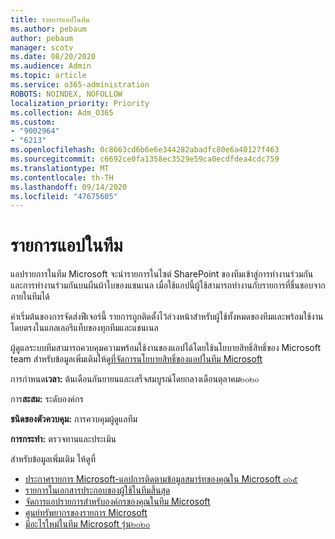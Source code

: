 ```yaml
---
title: รายการแอปในทีม
ms.author: pebaum
author: pebaum
manager: scotv
ms.date: 08/20/2020
ms.audience: Admin
ms.topic: article
ms.service: o365-administration
ROBOTS: NOINDEX, NOFOLLOW
localization_priority: Priority
ms.collection: Adm_O365
ms.custom:
- "9002964"
- "6213"
ms.openlocfilehash: 0c8663cd6b6e6e344282abadfc80e6a40127f463
ms.sourcegitcommit: c6692ce0fa1358ec3529e59ca0ecdfdea4cdc759
ms.translationtype: MT
ms.contentlocale: th-TH
ms.lasthandoff: 09/14/2020
ms.locfileid: "47675605"
---
```

# <a name="lists-app-in-teams"></a>รายการแอปในทีม

แอปรายการในทีม Microsoft จะนำรายการในไซต์ SharePoint ของทีมเข้าสู่การทำงานร่วมกันและการทำงานร่วมกันบนผืนผ้าใบของแชนเนล เมื่อใช้แอปนี้ผู้ใช้สามารถทำงานกับรายการที่ชื่นชอบจากภายในทีมได้  

ค่าเริ่มต้นของการจัดส่งฟีเจอร์นี้ รายการถูกติดตั้งไว้ล่วงหน้าสำหรับผู้ใช้ทั้งหมดของทีมและพร้อมใช้งานโดยตรงในแกลเลอรีแท็บของทุกทีมและแชนเนล  

ผู้ดูแลระบบทีมสามารถควบคุมความพร้อมใช้งานของแอปได้โดยใช้นโยบายสิทธิ์สิทธิ์ของ Microsoft team สำหรับข้อมูลเพิ่มเติมให้ดู[ที่จัดการนโยบายสิทธิ์ของแอปในทีม Microsoft](https://docs.microsoft.com/microsoftteams/teams-app-permission-policies)

การกำหนด**เวลา:** ต้นเดือนกันยายนและเสร็จสมบูรณ์โดยกลางเดือนตุลาคม๒๐๒๐  

การ**สะสม:** ระดับองค์กร  

**ชนิดของตัวควบคุม:**  การควบคุมผู้ดูแลทีม  

**การกระทำ:**  ตรวจทานและประเมิน

สำหรับข้อมูลเพิ่มเติม ให้ดูที่ 

- [ประกาศรายการ Microsoft-แอปการติดตามข้อมูลสมาร์ทของคุณใน Microsoft ๓๖๕](https://techcommunity.microsoft.com/t5/microsoft-365-blog/announcing-microsoft-lists-your-smart-information-tracking-app/ba-p/1372233)
- [รายการในเอกสารประกอบของผู้ใช้ในทีมสิ้นสุด](https://support.microsoft.com/office/get-started-with-lists-in-microsoft-taeams-c971e46b-b36c-491b-9c35-efeddd0297db)
- [จัดการแอปรายการสำหรับองค์กรของคุณในทีม Microsoft](https://docs.microsoft.com/microsoftteams/manage-lists-app)
- [ศูนย์ทรัพยากรของรายการ Microsoft](https://aka.ms/MSLists)
- [มีอะไรใหม่ในทีม Microsoft รุ่น๒๐๒๐](https://techcommunity.microsoft.com/t5/microsoft-teams-blog/what-s-new-in-microsoft-teams-build-edition-2020/ba-p/1394224)